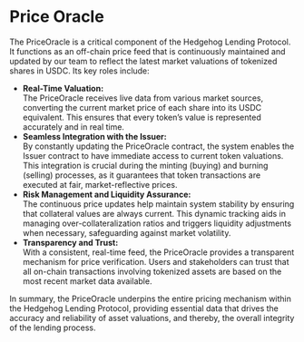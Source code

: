 # Price Oracle

The PriceOracle is a critical component of the Hedgehog Lending Protocol. It functions as an off-chain price feed that is continuously maintained and updated by our team to reflect the latest market valuations of tokenized shares in USDC. Its key roles include:

* **Real-Time Valuation:**\
  The PriceOracle receives live data from various market sources, converting the current market price of each share into its USDC equivalent. This ensures that every token’s value is represented accurately and in real time.
* **Seamless Integration with the Issuer:**\
  By constantly updating the PriceOracle contract, the system enables the Issuer contract to have immediate access to current token valuations. This integration is crucial during the minting (buying) and burning (selling) processes, as it guarantees that token transactions are executed at fair, market-reflective prices.
* **Risk Management and Liquidity Assurance:**\
  The continuous price updates help maintain system stability by ensuring that collateral values are always current. This dynamic tracking aids in managing over-collateralization ratios and triggers liquidity adjustments when necessary, safeguarding against market volatility.
* **Transparency and Trust:**\
  With a consistent, real-time feed, the PriceOracle provides a transparent mechanism for price verification. Users and stakeholders can trust that all on-chain transactions involving tokenized assets are based on the most recent market data available.

In summary, the PriceOracle underpins the entire pricing mechanism within the Hedgehog Lending Protocol, providing essential data that drives the accuracy and reliability of asset valuations, and thereby, the overall integrity of the lending process.
